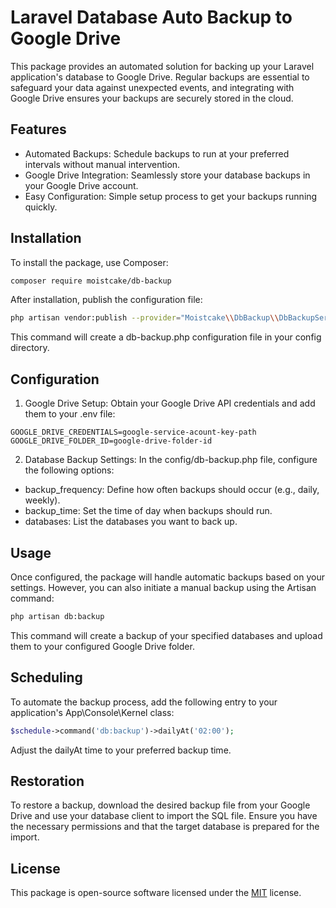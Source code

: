 
# Laravel Database Auto Backup to Google Drive

This package provides an automated solution for backing up your Laravel application's database to Google Drive. Regular backups are essential to safeguard your data against unexpected events, and integrating with Google Drive ensures your backups are securely stored in the cloud.




## Features

- Automated Backups: Schedule backups to run at your preferred intervals without manual intervention.
- Google Drive Integration: Seamlessly store your database backups in your Google Drive account.
- Easy Configuration: Simple setup process to get your backups running quickly.


## Installation

To install the package, use Composer:

```bash
composer require moistcake/db-backup
```

After installation, publish the configuration file:

```bash
php artisan vendor:publish --provider="Moistcake\\DbBackup\\DbBackupServiceProvider" --tag="config"
```

This command will create a db-backup.php configuration file in your config directory.


## Configuration

1. Google Drive Setup: Obtain your Google Drive API credentials and add them to your .env file:

```env
GOOGLE_DRIVE_CREDENTIALS=google-service-acount-key-path
GOOGLE_DRIVE_FOLDER_ID=google-drive-folder-id
```

2. Database Backup Settings: In the config/db-backup.php file, configure the following options:

- backup_frequency: Define how often backups should occur (e.g., daily, weekly).
- backup_time: Set the time of day when backups should run.
- databases: List the databases you want to back up.


## Usage

Once configured, the package will handle automatic backups based on your settings. However, you can also initiate a manual backup using the Artisan command:

```bash
php artisan db:backup
```

This command will create a backup of your specified databases and upload them to your configured Google Drive folder.



## Scheduling

To automate the backup process, add the following entry to your application's App\Console\Kernel class:

```php
$schedule->command('db:backup')->dailyAt('02:00');
```

Adjust the dailyAt time to your preferred backup time.
## Restoration

To restore a backup, download the desired backup file from your Google Drive and use your database client to import the SQL file. Ensure you have the necessary permissions and that the target database is prepared for the import.
## License

This package is open-source software licensed under the [MIT](https://choosealicense.com/licenses/mit/) license.
